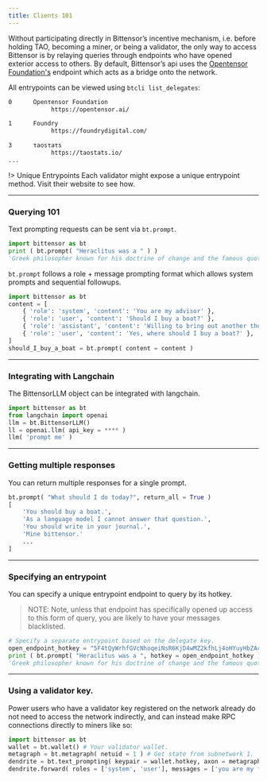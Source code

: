 ```yaml
---
title: Clients 101
---
```

Without participating directly in Bittensor’s incentive mechanism, i.e. before holding TAO, becoming a miner, or being a validator, the only way to access Bittensor is by relaying queries through endpoints who have opened exterior access to others. By default, Bittensor’s api uses the [Opentensor Foundation's](https://opentensor.ai/) endpoint which acts as a bridge onto the network.

All entrypoints can be viewed using `btcli list_delegates`:
```bash dark
0      Openτensor Foundaτion 
            https://opentensor.ai/      

1      Foundry                      
            https://foundrydigital.com/      

3      τaosτaτs                     
            https://taostats.io/
...      
```

!> Unique Entrypoints 
Each validator might expose a unique entrypoint method. Visit their website to see how.

---
### Querying 101
Text prompting requests can be sent via `bt.prompt`.
```python numbered dark
import bittensor as bt
print ( bt.prompt( "Heraclitus was a " ) )
'Greek philosopher known for his doctrine of change and the famous quote, "No man ever steps in the same river twice."'
```
`bt.prompt` follows a role + message prompting format which allows system prompts and sequential followups.
```python numbered dark
import bittensor as bt
content = [
	{ 'role': 'system', 'content': 'You are my advisor' },
	{ 'role': 'user', 'content': 'Should I buy a boat?' },
	{ 'role': 'assistant', 'content': 'Willing to bring out another thousand?' },
	{ 'role': 'user', 'content': 'Yes, where should I buy a boat?' },
]
should_I_buy_a_boat = bt.prompt( content = content )
```

---
### Integrating with Langchain
The BittensorLLM object can be integrated with langchain.
```python numbered dark removed=2,4 added=1,3
import bittensor as bt
from langchain import openai
llm = bt.BittensorLLM()
ll = openai.llm( api_key = **** )
llm( 'prompt me' )
```

---
### Getting multiple responses
You can return multiple responses for a single prompt.
```python numbered dark
bt.prompt( "What should I do today?", return_all = True )
[
	'You should buy a boat.',
	'As a language model I cannot answer that question.',
	'You should write in your journal.',
	'Mine bittensor.'
	...
] 
```

---
### Specifying an entrypoint
You can specify a unique entrypoint endpoint to query by its hotkey.
> NOTE: Note, unless that endpoint has specifically opened up access to this form of query, you are likely to have your messages blacklisted. 
```python numbered dark
# Specify a separate entrypoint based on the delegate key.
open_endpoint_hotkey = "5F4tQyWrhfGVcNhoqeiNsR6KjD4wMZ2kfhLj4oHYuyHbZAc3" 
print ( bt.prompt( "Heraclitus was a ", hotkey = open_endpoint_hotkey ) )
'Greek philosopher known for his doctrine of change and the famous quote, "No man ever steps in the same river twice."'
```

---
### Using a validator key.
Power users who have a validator key registered on the network already do not need to access the network indirectly, and can instead make RPC connections directly to miners like so:
```python numbered dark
import bittensor as bt
wallet = bt.wallet() # Your validator wallet.
metagraph = bt.metagraph( netuid = 1 ) # Get state from subnetwork 1.
dendrite = bt.text_prompting( keypair = wallet.hotkey, axon = metagraph.axons[ 10 ] ) # Connection to uid 10
dendrite.forward( roles = ['system', 'user'], messages = ['you are my financial advisor', 'should I buy a boat?'] )
```